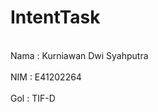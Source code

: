 # IntentTask
<br> Nama : Kurniawan Dwi Syahputra</br>
<br> NIM  : E41202264</br>
<br> Gol  : TIF-D</br>
